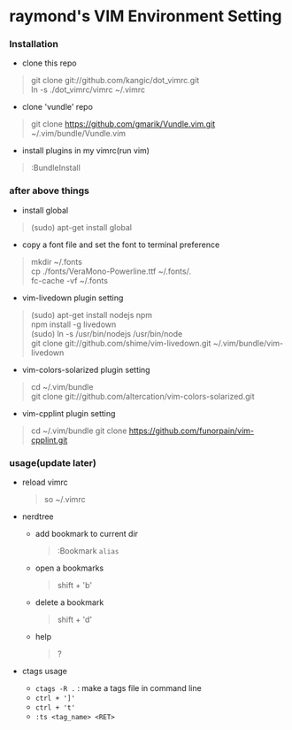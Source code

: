 # raymond's VIM Environment Setting 

### Installation

* clone this repo
> git clone git://github.com/kangic/dot_vimrc.git<br/>
> ln -s ./dot_vimrc/vimrc ~/.vimrc<br/>

* clone 'vundle' repo
> git clone https://github.com/gmarik/Vundle.vim.git ~/.vim/bundle/Vundle.vim

* install plugins in my vimrc(run vim)
> :BundleInstall


### after above things

* install global
> (sudo) apt-get install global

* copy a font file and set the font to terminal preference
> mkdir ~/.fonts<br/>
> cp ./fonts/VeraMono-Powerline.ttf ~/.fonts/.<br/>
> fc-cache -vf ~/.fonts

* vim-livedown plugin setting
> (sudo) apt-get install nodejs npm<br/>
> npm install -g livedown<br/>
> (sudo) ln -s /usr/bin/nodejs /usr/bin/node<br/>
> git clone git://github.com/shime/vim-livedown.git ~/.vim/bundle/vim-livedown

* vim-colors-solarized plugin setting
> cd ~/.vim/bundle<br/>
> git clone git://github.com/altercation/vim-colors-solarized.git

* vim-cpplint plugin setting
> cd ~/.vim/bundle
> git clone https://github.com/funorpain/vim-cpplint.git

### usage(update later)

* reload vimrc
  > so ~/.vimrc

* nerdtree
  * add bookmark to current dir
    > :Bookmark `alias` 
  * open a bookmarks
    > shift + 'b'
  * delete a bookmark
    > shift + 'd'
  * help
    > ?

* ctags usage
  * `ctags -R .` : make a tags file in command line
  * `ctrl + ']'`
  * `ctrl + 't'`
  * `:ts <tag_name> <RET>`


